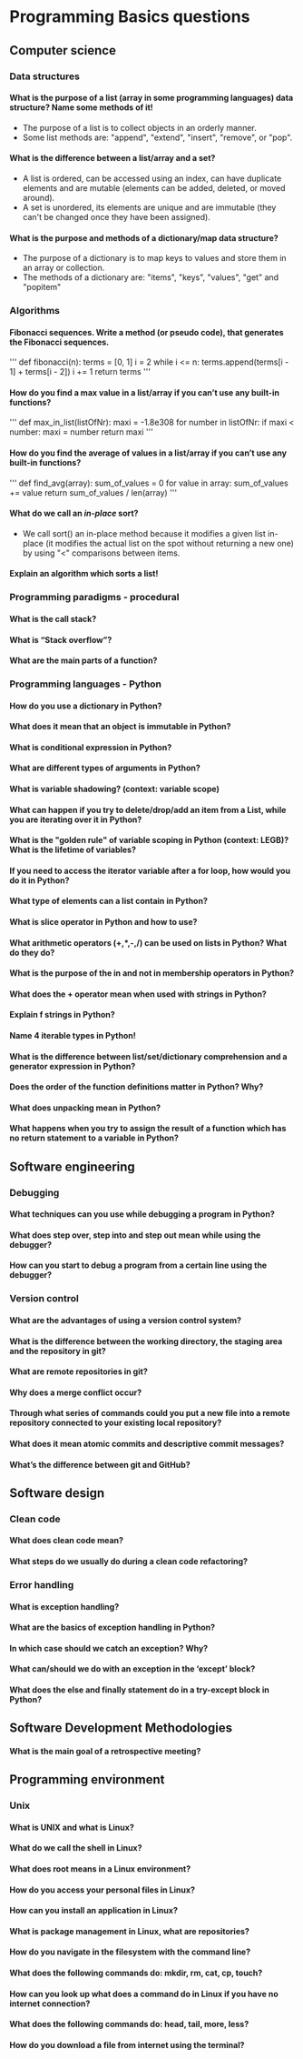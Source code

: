 # Programming Basics questions

## Computer science

### Data structures

#### What is the purpose of a list (array in some programming languages) data structure? Name some methods of it!
* The purpose of a list is to collect objects in an orderly manner. 
* Some list methods are: "append", "extend", "insert", "remove", or "pop".

#### What is the difference between a list/array and a set?
* A list is ordered, can be accessed using an index, can have duplicate elements and are mutable (elements can be added, deleted, or moved around). 
* A set is unordered, its elements are unique and are immutable (they can't be changed once they have been assigned).

#### What is the purpose and methods of a dictionary/map data structure?
* The purpose of a dictionary is to map keys to values and store them in an array or collection. 
* The methods of a dictionary are: "items", "keys", "values", "get" and "popitem"

### Algorithms

#### Fibonacci sequences. Write a method (or pseudo code), that generates the Fibonacci sequences.
'''
def fibonacci(n):
    terms = [0, 1]
    i = 2
    while i <= n:
        terms.append(terms[i - 1] + terms[i - 2])
        i += 1
    return terms
'''

#### How do you find a max value in a list/array if you can’t use any built-in functions?
'''
def max_in_list(listOfNr):
    maxi = -1.8e308
    for number in listOfNr:
        if maxi < number:
            maxi = number
    return maxi
'''

#### How do you find the average of values in a list/array if you can’t use any built-in functions?
'''
def find_avg(array):
    sum_of_values = 0
    for value in array:
        sum_of_values += value
    return sum_of_values / len(array)
'''
#### What do we call an *in-place* sort?
* We call sort() an in-place method because it modifies a given list in-place (it modifies the actual list on the spot without returning a new one) by using "<" comparisons between items.
#### Explain an algorithm which sorts a list!

### Programming paradigms - procedural

#### What is the call stack?
#### What is “Stack overflow”?
#### What are the main parts of a function?

### Programming languages - Python  
#### How do you use a dictionary in Python?
#### What does it mean that an object is immutable in Python?
#### What is conditional expression in Python?
#### What are different types of arguments in Python?
#### What is variable shadowing? (context: variable scope)
#### What can happen if you try to delete/drop/add an item from a List, while you are iterating over it in Python?
#### What is the "golden rule" of variable scoping in Python (context: LEGB)? What is the lifetime of variables?
#### If you need to access the iterator variable after a for loop, how would you do it in Python?
#### What type of elements can a list contain in Python?
#### What is slice operator in Python and how to use?
#### What arithmetic operators (+,*,-,/) can be used on lists in Python? What do they do?
#### What is the purpose of the in and not in membership operators in Python?
#### What does the + operator mean when used with strings in Python?
#### Explain f strings in Python?
#### Name 4 iterable types in Python!
#### What is the difference between list/set/dictionary comprehension and a generator expression in Python?
#### Does the order of the function definitions matter in Python? Why?
#### What does unpacking mean in Python?
#### What happens when you try to assign the result of a function which has no return statement to a variable in Python?

## Software engineering

### Debugging

#### What techniques can you use while debugging a program in Python?
#### What does step over, step into and step out mean while using the debugger?
#### How can you start to debug a program from a certain line using the debugger?

### Version control

#### What are the advantages of using a version control system?
#### What is the difference between the working directory, the staging area and the repository in git?
#### What are remote repositories in git?
#### Why does a merge conflict occur?
#### Through what series of commands could you put a new file into a remote repository connected to your existing local repository?
#### What does it mean atomic commits and descriptive commit messages?
#### What’s the difference between git and GitHub?

## Software design

### Clean code

#### What does clean code mean?
#### What steps do we usually do during a clean code refactoring?

### Error handling

#### What is exception handling?
#### What are the basics of exception handling in Python?
#### In which case should we catch an exception? Why?
#### What can/should we do with an exception in the ‘except’ block?
#### What does the else and finally statement do in a try-except block in Python?

## Software Development Methodologies

#### What is the main goal of a retrospective meeting?

## Programming environment

### Unix

#### What is UNIX and what is Linux?
#### What do we call the shell in Linux?
#### What does root means in a Linux environment?
#### How do you access your personal files in Linux?
#### How can you install an application in Linux?
#### What is package management in Linux, what are repositories?
#### How do you navigate in the filesystem with the command line?
#### What does the following commands do: mkdir, rm, cat, cp, touch?
#### How can you look up what does a command do in Linux if you have no internet connection?
#### What does the following commands do: head, tail, more, less?
#### How do you download a file from internet using the terminal?
